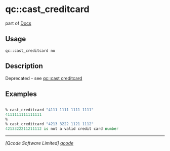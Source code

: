 qc::cast_creditcard
===================

part of [Docs](../index.md)

Usage
-----
`qc::cast_creditcard no`

Description
-----------
Deprecated - see [qc::cast creditcard]

Examples
--------
```tcl

% cast_creditcard "4111 1111 1111 1111"
4111111111111111
%
% cast_creditcard "4213 3222 1121 1112"
4213322211211112 is not a valid credit card number

```

----------------------------------
*[Qcode Software Limited] [qcode]*

[qcode]: http://www.qcode.co.uk "Qcode Software"
[qc::cast creditcard]: cast-creditcard.md